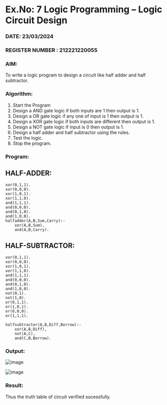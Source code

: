 # Ex.No: 7  Logic Programming –  Logic Circuit Design

### DATE:  23/03/2024

### REGISTER NUMBER : 212221220055

### AIM: 
To write a logic program to design a circuit like half adder and half subtractor.

###  Algorithm:
1. Start the Program
2. Design a AND gate logic if both inputs are 1 then output is 1.
3. Design a OR gate logic if any one of input is 1 then output is 1.
4. Design a XOR gate logic if both inputs are different then output is 1.
5. Design a NOT gate logic if input is 0 then output is 1.
6. Design a half adder and half subtractor using the rules.
7. Test the logic.
8. Stop the program.

### Program:

## HALF-ADDER:
```
xor(0,1,1).
xor(0,0,0).
xor(1,0,1).
xor(1,1,0).
and(1,1,1).
and(0,0,0).
and(0,1,0).
and(1,0,0).
halfadder(A,B,Sum,Carry):-
    xor(A,B,Sum),
    and(A,B,Carry).
```

## HALF-SUBTRACTOR:
```
xor(0,1,1).
xor(0,0,0).
xor(1,0,1).
xor(1,1,0).
and(1,1,1).
and(0,0,0).
and(0,1,0).
and(1,0,0).
not(0,1).
not(1,0).
or(0,1,1).
or(1,0,1).
or(0,0,0).
or(1,1,1).

halfsubtractor(A,B,Diff,Borrow):-
    xor(A,B,Diff),
    not(A,C),
    and(C,B,Borrow).
```










### Output:
![image](https://github.com/SyedJaveed786/AI_Lab_2023-24/assets/106874713/1272bbeb-3e94-4ff9-9f03-9ea7e88aa5b8)

![image](https://github.com/SyedJaveed786/AI_Lab_2023-24/assets/106874713/815d7d48-cea1-4af8-8d17-8531cbc48114)





### Result:
Thus the truth table of circuit verified sucessfully.
